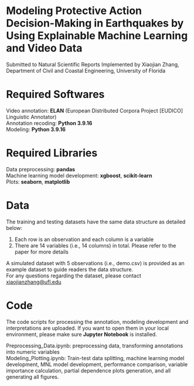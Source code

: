 # Modeling Protective Action Decision-Making in Earthquakes by Using Explainable Machine Learning and Video Data
Submitted to Natural Scientific Reports
Implemented by Xiaojian Zhang, Department of Civil and Coastal Engineering, University of Florida

# Required Softwares

Video annotation: **ELAN** (European Distributed Corpora Project [EUDICO] Linguistic Annotator)  
Annotation recoding: **Python 3.9.16**  
Modeling: **Python 3.9.16**  

# Required Libraries

Data preprocessing: **pandas**  
Machine learning model development: **xgboost**, **scikit-learn**  
Plots: **seaborn**, **matplotlib**

# Data

The training and testing datasets have the same data structure as detailed below:  
1. Each row is an observation and each column is a variable  
2. There are 14 variables (i.e., 14 columns) in total. Please refer to the paper for more details  

A simulated dataset with 5 observations (i.e., demo.csv) is provided as an example dataset to guide readers the data structure.  
For any questions regarding the dataset, please contact xiaojianzhang@ufl.edu  

# Code

The code scripts for processing the annotation, modeling development and interpretations are uploaded. If you want to open them in your local environment, please make sure **Jupyter Notebook** is installed.  

Preprocessing_Data.ipynb: preprocessing data, transforming annotations into numeric variables  
Modeling_Plotting.ipynb: Train-test data splitting, machine learning model development, MNL model development, performance comparison, variable importance calculation, partial dependence plots generation, and all generating all figures.
